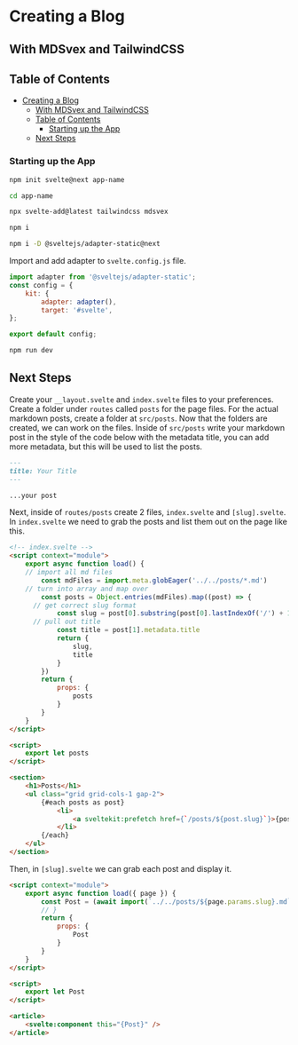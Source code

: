 # Creating a Blog

## With MDSvex and TailwindCSS

## Table of Contents

- [Creating a Blog](#creating-a-blog)
  - [With MDSvex and TailwindCSS](#with-mdsvex-and-tailwindcss)
  - [Table of Contents](#table-of-contents)
    - [Starting up the App](#starting-up-the-app)
  - [Next Steps](#next-steps)

### Starting up the App

```bash
npm init svelte@next app-name
```

```bash
cd app-name
```

```bash
npx svelte-add@latest tailwindcss mdsvex
```

```bash
npm i
```

```bash
npm i -D @sveltejs/adapter-static@next
```

Import and add adapter to `svelte.config.js` file.

```js
import adapter from '@sveltejs/adapter-static';
const config = {
	kit: {
		adapter: adapter(),
		target: '#svelte',
};

export default config;
```

```bash
npm run dev
```

## Next Steps

Create your `__layout.svelte` and `index.svelte` files to your preferences. Create a folder under `routes` called `posts` for the page files. For the actual markdown posts, create a folder at `src/posts`. Now that the folders are created, we can work on the files. Inside of `src/posts` write your markdown post in the style of the code below with the metadata title, you can add more metadata, but this will be used to list the posts.

```markdown
---
title: Your Title
---

...your post
```

Next, inside of `routes/posts` create 2 files, `index.svelte` and `[slug].svelte`. In `index.svelte` we need to grab the posts and list them out on the page like this.

```html
<!-- index.svelte -->
<script context="module">
	export async function load() {
    // import all md files
		const mdFiles = import.meta.globEager('../../posts/*.md')
    // turn into array and map over
		const posts = Object.entries(mdFiles).map((post) => {
      // get correct slug format
			const slug = post[0].substring(post[0].lastIndexOf('/') + 1).replace('.md', '')
      // pull out title
			const title = post[1].metadata.title
			return {
				slug,
				title
			}
		})
		return {
			props: {
				posts
			}
		}
	}
</script>

<script>
	export let posts
</script>

<section>
	<h1>Posts</h1>
	<ul class="grid grid-cols-1 gap-2">
		{#each posts as post}
			<li>
				<a sveltekit:prefetch href={`/posts/${post.slug}`}>{post.title}</a>
			</li>
		{/each}
	</ul>
</section>
```

Then, in `[slug].svelte` we can grab each post and display it.

```html
<script context="module">
	export async function load({ page }) {
		const Post = (await import(`../../posts/${page.params.slug}.md`)).default
		// }
		return {
			props: {
				Post
			}
		}
	}
</script>

<script>
	export let Post
</script>

<article>
	<svelte:component this="{Post}" />
</article>
```
